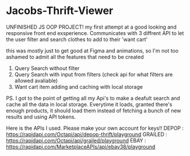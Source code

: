# Jacobs-Thrift-Viewer
UNFINISHED JS OOP PROJECT! my first attempt at a good looking and responsive front end exsperience. Communicates with 3 diffrent API to let the user filter and search clothes to add to their 'want cart'

this was mostly just to get good at Figma and animations, so I'm not too ashamed to admit all the features that need to be created

1) Query Search without filter 
2) Query Search with input from filters (check api for what filters are allowed avaliable)
3) Want cart item adding and caching with local storage

PS. I got to the point of getting all my Api's to make a deafult search and cache all the data in local storage.
Everytime it loads, granted there's enough products, it should load them instead of fetching a bunch of new results and using API tokens.

Here is the APIs I used. Please make your own account for keys!! 
DEPOP : https://rapidapi.com/Octapi/api/depop-thrift/playground
GRAILED : https://rapidapi.com/Octapi/api/grailed/playground
EBAY : https://rapidapi.com/MarketplaceAPIs/api/ebay38/playground

